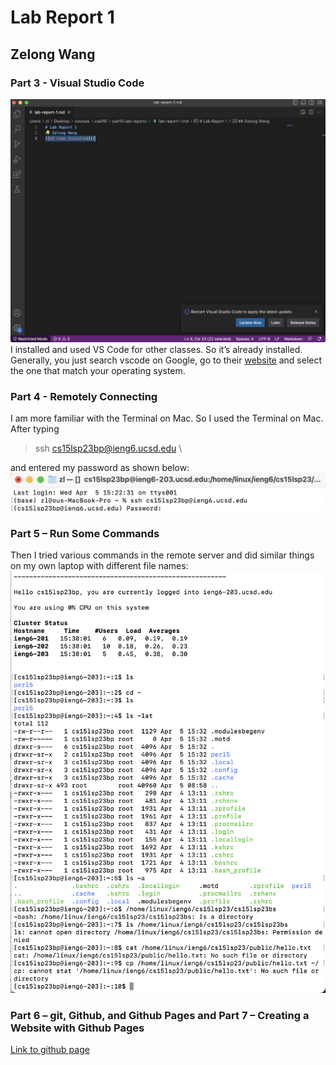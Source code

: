 # Lab Report 1
## Zelong Wang

### Part 3 - Visual Studio Code
![VS Code Installed](vscode.png)
I installed and used VS Code for other classes. So it’s already installed. Generally, you just search vscode on Google, go to their [website](https://code.visualstudio.com/) and select the one that match your operating system.

### Part 4 - Remotely Connecting
I am more familiar with the Terminal on Mac. So I used the Terminal on Mac. \
After typing 
> ssh cs15lsp23bp@ieng6.ucsd.edu \

and entered my password as shown below:
![login remote server](password.png)

### Part 5 – Run Some Commands
Then I tried various commands in the remote server and did similar things on my own laptop with different file names:
![navigation](navigation.png)

### Part 6 – git, Github, and Github Pages and Part 7 – Creating a Website with Github Pages
[Link to github page](https://zew013.github.io/cse15l-lab-reports/)
